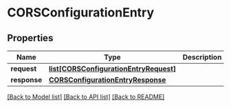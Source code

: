# CORSConfigurationEntry

## Properties
Name | Type | Description | Notes
------------ | ------------- | ------------- | -------------
**request** | [**list[CORSConfigurationEntryRequest]**](CORSConfigurationEntryRequest.md) |  | [optional] 
**response** | [**CORSConfigurationEntryResponse**](CORSConfigurationEntryResponse.md) |  | 

[[Back to Model list]](../README.md#documentation-for-models) [[Back to API list]](../README.md#documentation-for-api-endpoints) [[Back to README]](../README.md)


